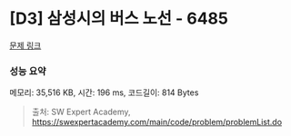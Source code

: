 # [D3] 삼성시의 버스 노선 - 6485 

[문제 링크](https://swexpertacademy.com/main/code/problem/problemDetail.do?contestProbId=AWczm7QaACgDFAWn) 

### 성능 요약

메모리: 35,516 KB, 시간: 196 ms, 코드길이: 814 Bytes



> 출처: SW Expert Academy, https://swexpertacademy.com/main/code/problem/problemList.do